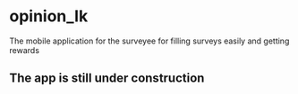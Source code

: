 # opinion_lk

The mobile application for the surveyee for filling surveys easily and getting rewards

## The app is still under construction

